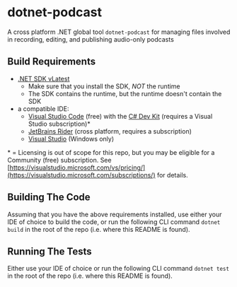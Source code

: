 # dotnet-podcast

A cross platform .NET global tool `dotnet-podcast` for managing files involved in recording, editing, and publishing audio-only podcasts

## Build Requirements

- [.NET SDK vLatest](https://get.dot.net/)
  - Make sure that you install the SDK, *NOT* the runtime
  - The SDK contains the runtime, but the runtime doesn't contain the SDK
- a compatible IDE:
  - [Visual Studio Code](https://code.visualstudio.com) (free) with the [C# Dev Kit](https://marketplace.visualstudio.com/items?itemName=ms-dotnettools.csdevkit) (requires a Visual Studio subscription)&ast;
  - [JetBrains Rider](https://www.jetbrains.com/rider/) (cross platform, requires a subscription)
  - [Visual Studio](https://visualstudio.com) (Windows only)

&ast; = Licensing is out of scope for this repo, but you may be eligible for a Community (free) subscription. See [https://visualstudio.microsoft.com/vs/pricing/](https://visualstudio.microsoft.com/subscriptions/) for details.

## Building The Code

Assuming that you have the above requirements installed, use either your IDE of choice to build the code, or run the following CLI command `dotnet build` in the root of the repo (i.e. where this README is found).

## Running The Tests

Either use your IDE of choice or run the following CLI command `dotnet test` in the root of the repo (i.e. where this README is found).
